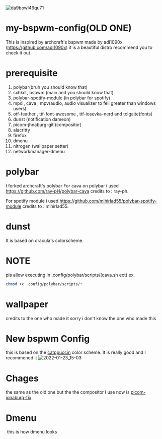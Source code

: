 ![da9bowl46qu71](https://user-images.githubusercontent.com/89000017/138401136-010270cf-68c4-4e4f-9e12-86eba5e717ea.jpg)
# my-bspwm-config(OLD ONE)
This is inspired by archcraft's bspwm made by adi1090x (https://github.com/adi1090x) it is a beautiful distro recommend you to check it out.
# prerequisite
1. polybar(bruh you should know that)
2. sxhkd , bspwm (main and you should know that)
3. polybar-spotify-module (in polybar for spotify)
4. mpd , cava , mpv(audio, audio visualizer to fell greater than windows users)
5. otf-feather , ttf-font-awesome , ttf-iosevka-nerd and tolgaite(fonts)
6. dunst (notification dameon)
7. picom-jhnaburg-git (compositor)
8. alacritty
9. firefox
10. dmenu
11. nitrogen (wallpaper setter)  
12. networkmanager-dmenu
# polybar
I forked archcraft's polybar
 For cava on polybar i used https://github.com/ray-pH/polybar-cava
credits to : ray-ph.

For spotify module i used https://github.com/mihirlad55/polybar-spotify-module
credits to : mihirlad55.
# dunst
It is based on dracula's colorscheme.

# NOTE 
pls allow executing in .config/polybar/scripts/(cava.sh ect) ex.
```bash
chmod +x .config/polybar/scripts/*
``````
# wallpaper
credits to the one who made it
sorry i don't know the one who made this

# New bspwm Config
this is based on the [catppuccin](https://github.com/catppuccin/catppuccin) color scheme. It is really good and I recommened it 
![2022-01-23_15-03](https://user-images.githubusercontent.com/89000017/150676765-8c472be8-aab7-40bf-a469-c1507ab102fd.png) 
#  Chages 
the same as the old one but the the compositor I use now is [picom-jonaburg-fix](https://github.com/Arian8j2/picom-jonaburg-fix)
# Dmenu
<a herf=""><img src="sample-pictures/2022-01-23_17-16.png" alt="" algin="right" witdh="400px"></a>
this is how dmenu looks
